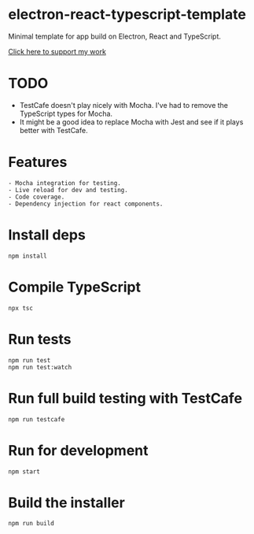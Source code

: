 # electron-react-typescript-template

Minimal template for app build on Electron, React and TypeScript.

[Click here to support my work](https://www.codecapers.com.au/about#support-my-work)


# TODO

- TestCafe doesn't play nicely with Mocha. I've had to remove the TypeScript types for Mocha.
- It might be a good idea to replace Mocha with Jest and see if it plays better with TestCafe.

# Features

    - Mocha integration for testing.
    - Live reload for dev and testing.
    - Code coverage.
    - Dependency injection for react components.

# Install deps

    npm install

# Compile TypeScript

    npx tsc

# Run tests

    npm run test
    npm run test:watch

# Run full build testing with TestCafe

    npm run testcafe

# Run for development

    npm start

# Build the installer

    npm run build
